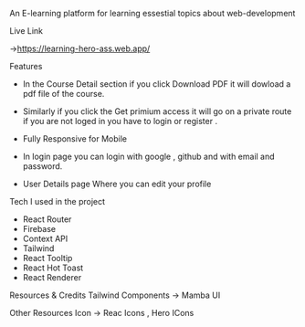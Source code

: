 An E-learning platform for learning essestial topics about web-development

Live Link

->https://learning-hero-ass.web.app/

Features

* In the Course Detail section if you click Download PDF it will dowload a pdf file of the course.

* Similarly if you click the Get primium access it will go on a private route if you are not loged in you have to login or register .

* Fully Responsive for Mobile

* In login page you can login with google , github and with email and password.

* User Details page Where you can edit your profile


Tech I used in the project

* React Router
* Firebase
* Context API
* Tailwind
* React Tooltip
* React Hot Toast
* React Renderer


Resources & Credits
Tailwind Components -> Mamba UI 

Other Resources
Icon -> Reac Icons , Hero ICons